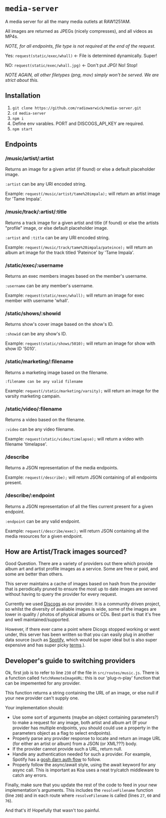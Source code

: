 # `media-server`

A media server for all the many media outlets at RAW1251AM.

All images are returned as JPEGs (nicely compresses), and all videos as MP4s.

_NOTE, for all endpoints, file type is not required at the end of the request._

Yes: `request(static/exec/whall)` <- File is determined dynamically. Super!

NO: `request(static/exec/whall.jpg)` <- Don't put JPG! No! Stop!

_NOTE AGAIN, all other filetypes (png, mov) simply won't be served. We are strict about this._

## Installation

1. `git clone https://github.com/radiowarwick/media-server.git`
2. `cd media-server`
3. `npm i`
4. Define env varables. PORT and DISCOGS_API_KEY are required.
5. `npm start`

## Endpoints

### /music/artist/:artist

Returns an image for a given artist (if found) or else a default placeholder image.

`:artist` can be any URI encoded string.

Example:
`request(/music/artist/tame%20impala);` will return an artist image for 'Tame Impala'.

### /music/track/:artist/:title

Returns a track image for a given artist and title (if found) or else the artists "profile" image, or else default placeholder image.

`:artist` and `:title` can be any URI encoded string.

Example:
`request(/music/track/tame%20impala/pateince);` will return an album art image for the track titled 'Pateince' by 'Tame Impala'.

### /static/exec/:username

Returns an exec members images based on the member's username.

`:username` can be any member's username.

Example:
`request(static/exec/whall);` will return an image for exec member with username 'whall'.

### /static/shows/:showid

Returns show's cover image based on the show's ID.

`:showid` can be any show's ID.

Example:
`request(static/shows/5010);` will return an image for show with show ID '5010'.

### /static/marketing/:filename

Returns a marketing image based on the filename.

`:filename can be any valid filename`

Example:
`request(/static/marketing/varsity);` will return an image for the varsity marketing campain.

### /static/video/:filename

Returns a video based on the filename.

`:video` can be any video filename.

Example:
`request(static/video/timelapse);` will return a video with filename 'timelapse'.

### /describe

Returns a JSON representation of the media endpoints.

Example:
`request(/describe);` will return JSON containing of all endpoints present.

### /describe/:endpoint

Returns a JSON representation of all the files current present for a given endpoint.

`:endpoint` can be any valid endpoint.

Example:
`request(/describe/exec);` will return JSON containing all the media resources for a given endpoint.

## How are Artist/Track images sourced?

Good Question. There are a variety of providers out there which provide album art and artist profile images as a service. Some are free or paid, and some are better than others.

This server maintains a cache of images based on hash from the provider that is perodically pruned to ensure the most up to date images are served without having to query the provider for every request.

Currently we used [Discogs](https://www.discogs.com/developers/) as our provider. It is a community driven project, so whilst the diversity of avaliable images is wide, some of the images are lower in quality / photos of physical albums or CDs. Best part is that it's free and well maintained/supported.

However, if there ever came a point where Dicogs stopped working or went under, this server has been written so that you can easily plug in another data source (such as [Spotify](https://developer.spotify.com/), which would be super ideal but is also super expensive and has super picky [terms](https://developer.spotify.com/terms/#iv).).

## Developer's guide to switching providers

Ok, first job is to refer to line `230` of the file in `src/routes/music.js`. There is a function called `fetchRemoteImageURL`: this is our 'plug-n-play' function that can be impemented for any provider.

This function returns a string containing the URL of an image, or else null if your new provider can't supply one.

Your implementation should:

- Use some sort of arguments (maybe an object containing parameters?) to make a request for any image, both artist and album art (If your provider has multiple endpoints, you should could use a property in the parameters object as a flag to select endpoints).
- Properly parse any provider response to locate and return an image URL (for either an artist or album) from a JSON (or XML???) body.
- If the provider cannot provide such a URL, return null.
- Handle any authentication needed for such a provider. For example, Spotify has a [gosh darn auth flow](https://developer.spotify.com/documentation/general/guides/authorization-guide/#client-credentials-flow) to follow.
- Properly follow the async/await style, using the await keyword for any async call. This is important as Koa uses a neat try/catch middleware to catch any errors.

Finally, make sure that you update the rest of the code to feed in your new implementation's arguments. This includes the `resolveFilename` function (line `208`) and in each route where `resolveFilename` is called (lines `27`, `60` and `76`).

And that's it! Hopefully that wasn't too painful.
